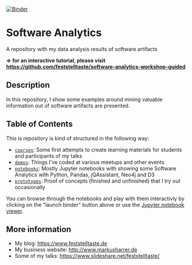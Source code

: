 [![Binder](http://mybinder.org/badge.svg)](https://mybinder.org/repo/feststelltaste/software-analytics/HEAD?urlpath=tree/)
 
# Software Analytics
A repository with my data analysis results of software artifacts

**=> for an interactive tutorial, please visit https://github.com/feststelltaste/software-analytics-workshop-guided**


## Description
In this repository, I show some examples around mining valuable information out of software artifacts are presented.

## Table of Contents
This is repository is kind of structured in the following way:

* [`courses`](courses): Some first attempts to create learning materials for students and participants of my talks
* [`demos`](demos): Things I've coded at various meetups and other events
* [`notebooks`](notebooks): Mostly Jupyter notebooks with showing some Software Analytics with Python, Pandas, jQAssistant, Neo4j and D3
* [`prototypes`](prototypes): Proof of concepts (finished and unfinished) that I try out occasionally

You can browse through the notebooks and play with them interactivly by clicking on the "launch binder" button above or use the [Jupyter notebook viewer](https://nbviewer.org/github/feststelltaste/software-analytics/tree/master/).

## More information
* My blog: https://www.feststelltaste.de
* My business website: http://www.markusharrer.de
* Some of my talks: https://www.slideshare.net/feststelltaste/
